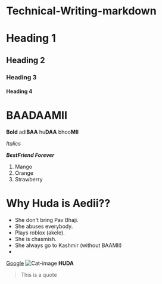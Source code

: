 # Technical-Writing-markdown
# Heading 1
## Heading 2
### Heading 3
#### Heading 4

# BAADAAMII
**Bold**
adi**BAA**   hu**DAA**   bhoo**MII**

*Italics*

***BestFriend Forever***

1. Mango
2. Orange
3. Strawberry

# Why Huda is Aedii??
- She don't bring Pav Bhaji.
- She abuses everybody.
- Plays roblox (akele).
- She is chasmish.
- She always go to Kashmir (without BAAMII)
- 

[Google](https://google.com)
![Cat-image](https://tse3.mm.bing.net/th?id=OIP.1pHZGxt3ZnZ3MzP6py2XrgHaEo&pid=Api&P=0&h=180)
**HUDA**

> This is a quote

